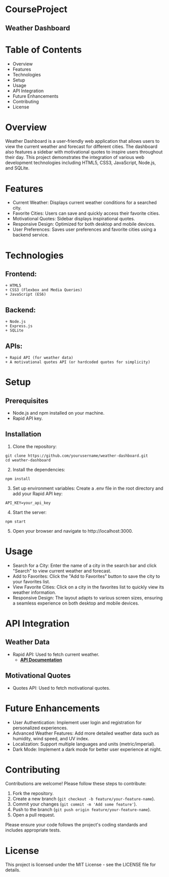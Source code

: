 # CourseProject
## Weather Dashboard

# Table of Contents
+ Overview
+ Features
+ Technologies
+ Setup
+ Usage
+ API Integration
+ Future Enhancements
+ Contributing
+ License

# Overview
Weather Dashboard is a user-friendly web application that allows users to view the current weather and forecast for different cities. The dashboard also features a sidebar with motivational quotes to inspire users throughout their day. This project demonstrates the integration of various web development technologies including HTML5, CSS3, JavaScript, Node.js, and SQLite.

# Features
+ Current Weather: Displays current weather conditions for a searched city.
+ Favorite Cities: Users can save and quickly access their favorite cities.
+ Motivational Quotes: Sidebar displays inspirational quotes.
+ Responsive Design: Optimized for both desktop and mobile devices.
+ User Preferences: Saves user preferences and favorite cities using a backend service.

# Technologies
## Frontend:
    + HTML5
    + CSS3 (Flexbox and Media Queries)
    + JavaScript (ES6)

## Backend:
    + Node.js
    + Express.js
    + SQLite

## APIs:
    + Rapid API (for weather data)
    + A motivational quotes API (or hardcoded quotes for simplicity)

# Setup
## Prerequisites
+ Node.js and npm installed on your machine.
+ Rapid API key.

## Installation
1. Clone the repository:

```
git clone https://github.com/yourusername/weather-dashboard.git
cd weather-dashboard
```

2. Install the dependencies:

```
npm install
```

3. Set up environment variables:
Create a .env file in the root directory and add your Rapid API key:

```
API_KEY=your_api_key
```

4. Start the server:

```
npm start
```

5. Open your browser and navigate to http://localhost:3000.

# Usage

+ Search for a City: Enter the name of a city in the search bar and click "Search" to view current weather and forecast.
+ Add to Favorites: Click the "Add to Favorites" button to save the city to your favorites list.
+ View Favorite Cities: Click on a city in the favorites list to quickly view its weather information.
+ Responsive Design: The layout adapts to various screen sizes, ensuring a seamless experience on both desktop and mobile devices.

# API Integration
## Weather Data
+ Rapid API: Used to fetch current weather.
    + __[API Documentation]()__

## Motivational Quotes
+ Quotes API: Used to fetch motivational quotes.

# Future Enhancements
+ User Authentication: Implement user login and registration for personalized experiences.
+ Advanced Weather Features: Add more detailed weather data such as humidity, wind speed, and UV index.
+ Localization: Support multiple languages and units (metric/imperial).
+ Dark Mode: Implement a dark mode for better user experience at night.

# Contributing
Contributions are welcome! Please follow these steps to contribute:

1. Fork the repository.
2. Create a new branch (`git checkout -b feature/your-feature-name`).
3. Commit your changes (`git commit -m 'Add some feature'`).
4. Push to the branch (`git push origin feature/your-feature-name`).
5. Open a pull request.

Please ensure your code follows the project's coding standards and includes appropriate tests.

# License
This project is licensed under the MIT License - see the LICENSE file for details.
